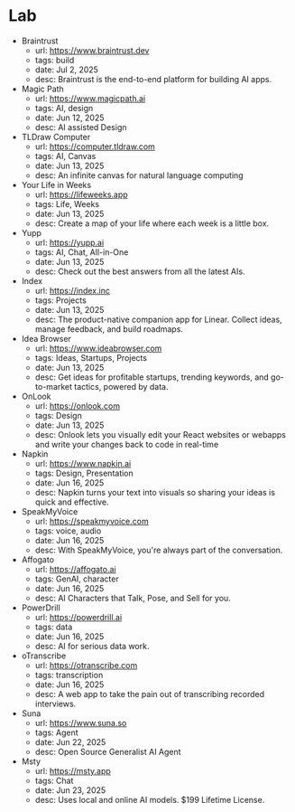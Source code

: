# Lab

- Braintrust
  - url: https://www.braintrust.dev
  - tags: build
  - date: Jul 2, 2025
  - desc: Braintrust is the end-to-end platform for building AI apps.
- Magic Path
  - url: https://www.magicpath.ai
  - tags: AI, design
  - date: Jun 12, 2025
  - desc: AI assisted Design
- TLDraw Computer
  - url: https://computer.tldraw.com
  - tags: AI, Canvas
  - date: Jun 13, 2025
  - desc: An infinite canvas for natural language computing
- Your Life in Weeks
  - url: https://lifeweeks.app
  - tags: Life, Weeks
  - date: Jun 13, 2025
  - desc: Create a map of your life where each week is a little box.
- Yupp
  - url: https://yupp.ai
  - tags: AI, Chat, All-in-One
  - date: Jun 13, 2025
  - desc: Check out the best answers from all the latest AIs.
- Index
  - url: https://index.inc
  - tags: Projects
  - date: Jun 13, 2025
  - desc: The product-native companion app for Linear. Collect ideas, manage feedback, and build roadmaps.
- Idea Browser
  - url: https://www.ideabrowser.com
  - tags: Ideas, Startups, Projects
  - date: Jun 13, 2025
  - desc: Get ideas for profitable startups, trending keywords, and go-to-market tactics, powered by data.
- OnLook
  - url: https://onlook.com 
  - tags: Design
  - date: Jun 13, 2025
  - desc: Onlook lets you visually edit your React websites or webapps and  write your changes back to code in real-time
- Napkin
  - url: https://www.napkin.ai
  - tags: Design, Presentation
  - date: Jun 16, 2025
  - desc: Napkin turns your text into visuals so sharing your ideas is quick and effective.
- SpeakMyVoice
  - url: https://speakmyvoice.com
  - tags: voice, audio
  - date: Jun 16, 2025
  - desc: With SpeakMyVoice, you're always part of the conversation.
- Affogato
  - url: https://affogato.ai
  - tags: GenAI, character
  - date: Jun 16, 2025
  - desc: AI Characters that Talk, Pose, and Sell for you.
- PowerDrill
  - url: https://powerdrill.ai
  - tags: data
  - date: Jun 16, 2025
  - desc: AI for serious data work.
- oTranscribe
  - url: https://otranscribe.com
  - tags: transcription
  - date: Jun 16, 2025
  - desc: A web app to take the pain out of transcribing recorded interviews.
- Suna
  - url: https://www.suna.so
  - tags: Agent
  - date: Jun 22, 2025
  - desc: Open Source Generalist AI Agent
- Msty
  - url: https://msty.app
  - tags: Chat
  - date: Jun 23, 2025
  - desc: Uses local and online AI models. $199 Lifetime License.